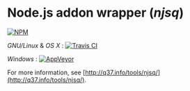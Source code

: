 # Node.js addon wrapper (*njsq*)

[![NPM](https://nodei.co/npm/njsq.png)](https://nodei.co/npm/njsq/)

*GNU/Linux* & *OS X* : [![Travis CI](https://travis-ci.org/epeios-q37/njsq.png)](https://travis-ci.org/epeios-q37/njsq)
 
*Windows* : [![AppVeyor](http://ci.appveyor.com/api/projects/status/github/epeios-q37/njsq)](http://ci.appveyor.com/project/epeios-q37/njsq)


For more information, see [http://q37.info/tools/njsq/](http://q37.info/tools/njsq/).

